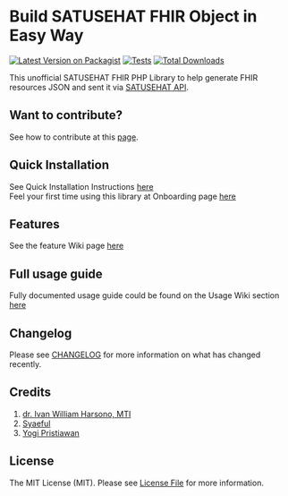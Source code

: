# Build SATUSEHAT FHIR Object in Easy Way

[![Latest Version on Packagist](https://img.shields.io/packagist/v/ivanwilliammd/satusehat-integration.svg?style=flat-square)](https://packagist.org/packages/ivanwilliammd/satusehat-integration)
[![Tests](https://img.shields.io/github/actions/workflow/status/ivanwilliammd/satusehat-integration/run-tests.yml?branch=main&label=tests&style=flat-square)](https://github.com/ivanwilliammd/satusehat-integration/actions/workflows/run-tests.yml)
[![Total Downloads](https://img.shields.io/packagist/dt/ivanwilliammd/satusehat-integration.svg?style=flat-square)](https://packagist.org/packages/ivanwilliammd/satusehat-integration)

This unofficial SATUSEHAT FHIR PHP Library to help generate FHIR resources JSON and sent it via [SATUSEHAT API](https://satusehat.kemkes.go.id/platform).

## Want to contribute?
See how to contribute at this [page](CONTRIBUTING.md).<be>

## Quick Installation
See Quick Installation Instructions [here](https://github.com/ivanwilliammd/satusehat-integration/wiki/Installation)<br>
Feel your first time using this library at Onboarding page [here](https://github.com/ivanwilliammd/satusehat-integration/wiki/Onboarding)

## Features
See the feature Wiki page [here](https://github.com/ivanwilliammd/satusehat-integration/wiki/Features)

## Full usage guide
Fully documented usage guide could be found on the Usage Wiki section [here](https://github.com/ivanwilliammd/SATUSEHAT-integration/wiki/Usage)

## Changelog

Please see [CHANGELOG](CHANGELOG.md) for more information on what has changed recently.

## Credits
1. [dr. Ivan William Harsono, MTI](https://github.com/ivanwilliammd)
2. [Syaeful](https://github.com/SyaefulKai)
3. [Yogi Pristiawan](https://github.com/YogiPristiawan)

## License
The MIT License (MIT). Please see [License File](LICENSE.md) for more information.
